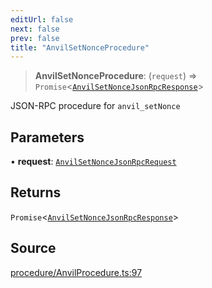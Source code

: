 ```yaml
---
editUrl: false
next: false
prev: false
title: "AnvilSetNonceProcedure"
---
```


> **AnvilSetNonceProcedure**: (`request`) => `Promise`\<[`AnvilSetNonceJsonRpcResponse`](/reference/tevm/procedures-types/type-aliases/anvilsetnoncejsonrpcresponse/)\>

JSON-RPC procedure for `anvil_setNonce`

## Parameters

• **request**: [`AnvilSetNonceJsonRpcRequest`](/reference/tevm/procedures-types/type-aliases/anvilsetnoncejsonrpcrequest/)

## Returns

`Promise`\<[`AnvilSetNonceJsonRpcResponse`](/reference/tevm/procedures-types/type-aliases/anvilsetnoncejsonrpcresponse/)\>

## Source

[procedure/AnvilProcedure.ts:97](https://github.com/evmts/tevm-monorepo/blob/main/packages/procedures-types/src/procedure/AnvilProcedure.ts#L97)
